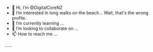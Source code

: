 - 👋 Hi, I’m @DigitalCoreNZ
- 👀 I’m interested in long walks on the beach... Wait, that's the wrong profile.
- 🌱 I’m currently learning ...
- 💞️ I’m looking to collaborate on ...
- 📫 How to reach me ...

<!---
DigitalCoreNZ/DigitalCoreNZ is a ✨ special ✨ repository because its `README.md` (this file) appears on your GitHub profile.
You can click the Preview link to take a look at your changes.
--->
......
